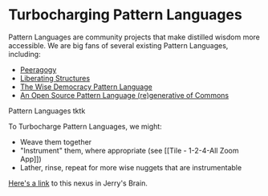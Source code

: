 # Turbocharging Pattern Languages
Pattern Languages are community projects that make distilled wisdom more accessible. We are big fans of several existing Pattern Languages, including: 
- [Peeragogy](https://peeragogy.org/)
- [Liberating Structures](https://www.liberatingstructures.com/)
- [The Wise Democracy Pattern Language](https://www.wd-pl.com/) 
- [An Open Source Pattern Language (re)generative of Commons](https://debategraph.org/Details.aspx?nid=329727)

Pattern Languages tktk 

To Turbocharge Pattern Languages, we might:

- Weave them together
- "Instrument" them, where appropriate (see [[Tile - 1-2-4-All Zoom App]])
- Lather, rinse, repeat for more wise nuggets that are instrumentable 

[Here's a link](https://bra.in/5j9NoR) to this nexus in Jerry's Brain.